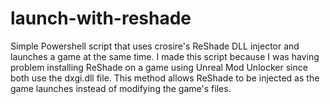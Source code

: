 # launch-with-reshade
Simple Powershell script that uses crosire's ReShade DLL injector and launches a game at the same time.
I made this script because I was having problem installing ReShade on a game using Unreal Mod Unlocker since both use the dxgi.dll file.
This method allows ReShade to be injected as the game launches instead of modifying the game's files.
